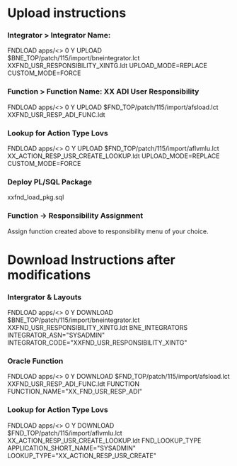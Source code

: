 # Upload instructions

### Integrator  >  Integrator Name: 
FNDLOAD apps/<<password>> 0 Y UPLOAD $BNE_TOP/patch/115/import/bneintegrator.lct XXFND_USR_RESPONSIBILITY_XINTG.ldt UPLOAD_MODE=REPLACE CUSTOM_MODE=FORCE

### Function    > Function Name:  XX ADI User Responsibility
FNDLOAD apps/<<password>>  0 Y UPLOAD $FND_TOP/patch/115/import/afsload.lct XXFND_USR_RESP_ADI_FUNC.ldt


### Lookup for Action Type Lovs
FNDLOAD apps/<<password>> O Y UPLOAD $FND_TOP/patch/115/import/aflvmlu.lct XX_ACTION_RESP_USR_CREATE_LOOKUP.ldt UPLOAD_MODE=REPLACE CUSTOM_MODE=FORCE

### Deploy PL/SQL Package
xxfnd_load_pkg.sql

### Function → Responsibility Assignment
Assign function created above to responsibility menu of your choice.
 


# Download Instructions after modifications

### Intergrator & Layouts

FNDLOAD apps/<<password>> 0 Y DOWNLOAD $BNE_TOP/patch/115/import/bneintegrator.lct XXFND_USR_RESPONSIBILITY_XINTG.ldt BNE_INTEGRATORS INTEGRATOR_ASN="SYSADMIN" INTEGRATOR_CODE="XXFND_USR_RESPONSIBILITY_XINTG"
  
### Oracle Function

FNDLOAD apps/<<password>> 0 Y DOWNLOAD $FND_TOP/patch/115/import/afsload.lct XXFND_USR_RESP_ADI_FUNC.ldt FUNCTION FUNCTION_NAME="XX_FND_USR_RESP_ADI"


### Lookup for Action Type Lovs
FNDLOAD apps/<<password>> O Y DOWNLOAD $FND_TOP/patch/115/import/aflvmlu.lct XX_ACTION_RESP_USR_CREATE_LOOKUP.ldt FND_LOOKUP_TYPE APPLICATION_SHORT_NAME="SYSADMIN" LOOKUP_TYPE="XX_ACTION_RESP_USR_CREATE"

